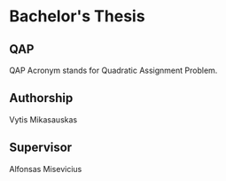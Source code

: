 # Bachelor's Thesis
## QAP
QAP Acronym stands for Quadratic Assignment Problem.

## Authorship
Vytis Mikasauskas

## Supervisor
Alfonsas Misevicius